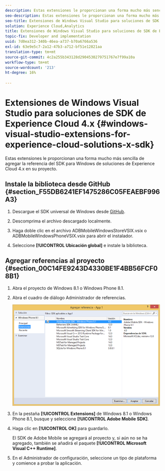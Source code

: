 ```yaml
---
description: Estas extensiones le proporcionan una forma mucho más sencilla de agregar la referencia del SDK para Windows de soluciones de Experience Cloud 4.x en su proyecto.
seo-description: Estas extensiones le proporcionan una forma mucho más sencilla de agregar la referencia del SDK para Windows de soluciones de Experience Cloud 4.x en su proyecto.
seo-title: Extensiones de Windows Visual Studio para soluciones de SDK de Experience Cloud 4.x
solution: Experience Cloud,Analytics
title: Extensiones de Windows Visual Studio para soluciones de SDK de Experience Cloud 4.x
topic-fix: Developer and implementation
uuid: 7d0ea312-340b-46ea-a737-b70a6766a536
exl-id: 63e9e5c7-2a12-47b3-a712-bf51e12821aa
translation-type: tm+mt
source-git-commit: 4c2a255b343128d2904530279751767e7f99a10a
workflow-type: tm+mt
source-wordcount: '213'
ht-degree: 16%

---
```


# Extensiones de Windows Visual Studio para soluciones de SDK de Experience Cloud 4.x {#windows-visual-studio-extensions-for-experience-cloud-solutions-x-sdk}

Estas extensiones le proporcionan una forma mucho más sencilla de agregar la referencia del SDK para Windows de soluciones de Experience Cloud 4.x en su proyecto.

## Instale la biblioteca desde GitHub {#section_F55DB6241EF1475286C05FEAEBF996A3}

1. Descargue el SDK universal de Windows desde [GitHub](https://github.com/Adobe-Marketing-Cloud/mobile-services/releases).
1. Descomprima el archivo descargado localmente.
1. Haga doble clic en el archivo ADBMobileWindowsStoreVSIX.vsix o ADBMobileWindowsPhoneVSIX.vsix para abrir el instalador.

1. Seleccione **[!UICONTROL Ubicación global]** e instale la biblioteca.

## Agregar referencias al proyecto {#section_00C14FE9243D4330BE1F4BB56FCF08B1}

1. Abra el proyecto de Windows 8.1 o Windows Phone 8.1.
1. Abra el cuadro de diálogo Administrador de referencias.

   ![](assets/ref_manager.png)

1. En la pestaña **[!UICONTROL Extensions]** de Windows 8.1 o Windows Phone 8.1, busque y seleccione **[!UICONTROL Adobe Mobile SDK]**.
1. Haga clic en **[!UICONTROL OK]** para guardarlo.

   El SDK de Adobe Mobile se agregará al proyecto y, si aún no se ha agregado, también se añadirá el paquete **[!UICONTROL Microsoft Visual C++ Runtime]**.

1. En el Administrador de configuración, seleccione un tipo de plataforma y comience a probar la aplicación.

